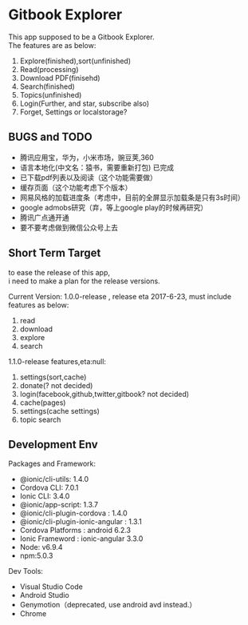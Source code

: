 # Gitbook Explorer
This app supposed to be a Gitbook Explorer.  
The features are as below:
1. Explore(finished),sort(unfinished)
2. Read(processing)
3. Download PDF(finisehd)
4. Search(finished)
5. Topics(unfinished)
6. Login(Further, and star, subscribe also)
7. Forget, Settings or localstorage?

## BUGS and TODO
* 腾讯应用宝，华为，小米市场，豌豆荚,360
* 语言本地化(中文名：猿书，需要重新打包) 已完成
* 已下载pdf列表以及阅读（这个功能需要做）
* 缓存页面（这个功能考虑下个版本）
* 网易风格的加载进度条（考虑中，目前的全屏显示加载条是只有3s时间）
* google admobs研究（弃，等上google play的时候再研究）
* 腾讯广点通开通
* 要不要考虑做到微信公众号上去


## Short Term Target
to ease the release of this app,  
i need to make a plan for the release versions.  

Current Version: 1.0.0-release , release eta 2017-6-23, must include features as below:
1. read
2. download
3. explore
4. search


1.1.0-release features,eta:null:
1. settings(sort,cache)
2. donate(? not decided)
3. login(facebook,github,twitter,gitbook? not decided)
4. cache(pages)
5. settings(cache settings)
6. topic search


## Development Env

Packages and Framework:
* @ionic/cli-utils: 1.4.0
* Cordova CLI: 7.0.1
* Ionic CLI: 3.4.0
* @ionic/app-script: 1.3.7
* @ionic/cli-plugin-cordova : 1.4.0
* @ionic/cli-plugin-ionic-angular : 1.3.1
* Cordova Platforms : android 6.2.3
* Ionic Frameword : ionic-angular 3.3.0
* Node: v6.9.4
* npm:5.0.3

Dev Tools:
* Visual Studio Code
* Android Studio
* Genymotion（deprecated, use android avd instead.）
* Chrome
